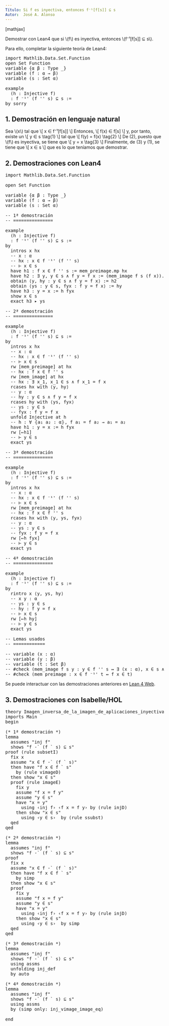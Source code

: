 ```yaml
---
Título: Si f es inyectiva, entonces f⁻¹[f[s]​] ⊆ s
Autor:  José A. Alonso
---
```


[mathjax]

Demostrar con Lean4 que si \\(f\\) es inyectiva, entonces \\(f⁻¹[f[s]​] ⊆ s\\).

Para ello, completar la siguiente teoría de Lean4:

<pre lang="lean">
import Mathlib.Data.Set.Function
open Set Function
variable {α β : Type _}
variable (f : α → β)
variable (s : Set α)

example
  (h : Injective f)
  : f ⁻¹' (f '' s) ⊆ s :=
by sorry
</pre>
<!--more-->

<h2>1. Demostración en lenguaje natural</h2>

Sea \\(x\\) tal que
\\[ x ∈ f⁻¹[f[s]] \\]
Entonces,
\\[ f(x) ∈ f[s] \\]
y, por tanto, existe un
\\[ y ∈ s \\tag{1} \\]
tal que
\\[ f(y) = f(x) \\tag{2} \\]
De (2), puesto que \\(f\\) es inyectiva, se tiene que
\\[ y = x \\tag{3} \\]
Finalmente, de (3) y (1), se tiene que
\\[ x ∈ s \\]
que es lo que teníamos que demostrar.

<h2>2. Demostraciones con Lean4</h2>

<pre lang="lean">
import Mathlib.Data.Set.Function

open Set Function

variable {α β : Type _}
variable (f : α → β)
variable (s : Set α)

-- 1ª demostración
-- ===============

example
  (h : Injective f)
  : f ⁻¹' (f '' s) ⊆ s :=
by
  intros x hx
  -- x : α
  -- hx : x ∈ f ⁻¹' (f '' s)
  -- ⊢ x ∈ s
  have h1 : f x ∈ f '' s := mem_preimage.mp hx
  have h2 : ∃ y, y ∈ s ∧ f y = f x := (mem_image f s (f x)).mp h1
  obtain ⟨y, hy : y ∈ s ∧ f y = f x⟩ := h2
  obtain ⟨ys : y ∈ s, fyx : f y = f x⟩ := hy
  have h3 : y = x := h fyx
  show x ∈ s
  exact h3 ▸ ys

-- 2ª demostración
-- ===============

example
  (h : Injective f)
  : f ⁻¹' (f '' s) ⊆ s :=
by
  intros x hx
  -- x : α
  -- hx : x ∈ f ⁻¹' (f '' s)
  -- ⊢ x ∈ s
  rw [mem_preimage] at hx
  -- hx : f x ∈ f '' s
  rw [mem_image] at hx
  -- hx : ∃ x_1, x_1 ∈ s ∧ f x_1 = f x
  rcases hx with ⟨y, hy⟩
  -- y : α
  -- hy : y ∈ s ∧ f y = f x
  rcases hy with ⟨ys, fyx⟩
  -- ys : y ∈ s
  -- fyx : f y = f x
  unfold Injective at h
  -- h : ∀ ⦃a₁ a₂ : α⦄, f a₁ = f a₂ → a₁ = a₂
  have h1 : y = x := h fyx
  rw [←h1]
  -- ⊢ y ∈ s
  exact ys

-- 3ª demostración
-- ===============

example
  (h : Injective f)
  : f ⁻¹' (f '' s) ⊆ s :=
by
  intros x hx
  -- x : α
  -- hx : x ∈ f ⁻¹' (f '' s)
  -- ⊢ x ∈ s
  rw [mem_preimage] at hx
  -- hx : f x ∈ f '' s
  rcases hx with ⟨y, ys, fyx⟩
  -- y : α
  -- ys : y ∈ s
  -- fyx : f y = f x
  rw [←h fyx]
  -- ⊢ y ∈ s
  exact ys

-- 4ª demostración
-- ===============

example
  (h : Injective f)
  : f ⁻¹' (f '' s) ⊆ s :=
by
  rintro x ⟨y, ys, hy⟩
  -- x y : α
  -- ys : y ∈ s
  -- hy : f y = f x
  -- ⊢ x ∈ s
  rw [←h hy]
  -- ⊢ y ∈ s
  exact ys

-- Lemas usados
-- ============

-- variable (x : α)
-- variable (y : β)
-- variable (t : Set β)
-- #check (mem_image f s y : y ∈ f '' s ↔ ∃ (x : α), x ∈ s ∧ f x = y)
-- #check (mem_preimage : x ∈ f ⁻¹' t ↔ f x ∈ t)
</pre>

Se puede interactuar con las demostraciones anteriores en <a href="https://live.lean-lang.org/#url=https://raw.githubusercontent.com/jaalonso/Calculemus2/main/src/Imagen_inversa_de_la_imagen_de_aplicaciones_inyectivas.lean" rel="noopener noreferrer" target="_blank">Lean 4 Web</a>.

<h2>3. Demostraciones con Isabelle/HOL</h2>

<pre lang="isar">
theory Imagen_inversa_de_la_imagen_de_aplicaciones_inyectivas
imports Main
begin

(* 1ª demostración *)
lemma
  assumes "inj f"
  shows "f -` (f ` s) ⊆ s"
proof (rule subsetI)
  fix x
  assume "x ∈ f -` (f ` s)"
  then have "f x ∈ f ` s"
    by (rule vimageD)
  then show "x ∈ s"
  proof (rule imageE)
    fix y
    assume "f x = f y"
    assume "y ∈ s"
    have "x = y"
      using ‹inj f› ‹f x = f y› by (rule injD)
    then show "x ∈ s"
      using ‹y ∈ s›  by (rule ssubst)
  qed
qed

(* 2ª demostración *)
lemma
  assumes "inj f"
  shows "f -` (f ` s) ⊆ s"
proof
  fix x
  assume "x ∈ f -` (f ` s)"
  then have "f x ∈ f ` s"
    by simp
  then show "x ∈ s"
  proof
    fix y
    assume "f x = f y"
    assume "y ∈ s"
    have "x = y"
      using ‹inj f› ‹f x = f y› by (rule injD)
    then show "x ∈ s"
      using ‹y ∈ s›  by simp
  qed
qed

(* 3ª demostración *)
lemma
  assumes "inj f"
  shows "f -` (f ` s) ⊆ s"
  using assms
  unfolding inj_def
  by auto

(* 4ª demostración *)
lemma
  assumes "inj f"
  shows "f -` (f ` s) ⊆ s"
  using assms
  by (simp only: inj_vimage_image_eq)

end
</pre>
